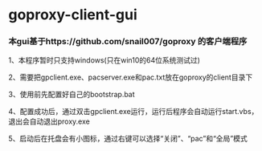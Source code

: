 # goproxy-client-gui
### 本gui基于https://github.com/snail007/goproxy 的客户端程序

1、本程序暂时只支持windows(只在win10的64位系统测试过)

2、需要把gpclient.exe、pacserver.exe和pac.txt放在goproxy的client目录下

3、使用前先配置好自己的bootstrap.bat

4、配置成功后，通过双击gpclient.exe运行，运行后程序会自动运行start.vbs，退出会自动退出proxy.exe

5、启动后在托盘会有小图标，通过右键可以选择“关闭”、“pac”和“全局”模式

